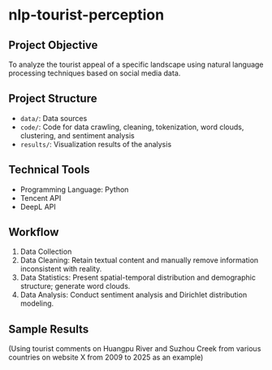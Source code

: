 # nlp-tourist-perception


## Project Objective 
To analyze the tourist appeal of a specific landscape using natural language processing techniques based on social media data.

## Project Structure  
- `data/`: Data sources
- `code/`: Code for data crawling, cleaning, tokenization, word clouds, clustering, and sentiment analysis
- `results/`: Visualization results of the analysis

## Technical Tools 
- Programming Language: Python
- Tencent API
- DeepL API

## Workflow  
1. Data Collection 
2. Data Cleaning: Retain textual content and manually remove information inconsistent with reality.
3. Data Statistics: Present spatial-temporal distribution and demographic structure; generate word clouds.
4. Data Analysis: Conduct sentiment analysis and Dirichlet distribution modeling.

## Sample Results
(Using tourist comments on Huangpu River and Suzhou Creek from various countries on website X from 2009 to 2025 as an example)
